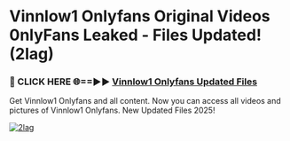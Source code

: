# Vinnlow1 Onlyfans Original Videos 0nlyFans Leaked - Files Updated! (2lag)

<h3>🔴 CLICK HERE 🌐==►► <a href="https://tinyurl.com/ehrbuxhb" rel="nofollow">Vinnlow1 Onlyfans Updated Files</a></h3>

Get Vinnlow1 Onlyfans and all content. Now you can access all videos and pictures of Vinnlow1 Onlyfans. New Updated Files 2025!

[![2lag](https://i.imgur.com/lVYEuWS.gif)](https://tinyurl.com/ehrbuxhb)
